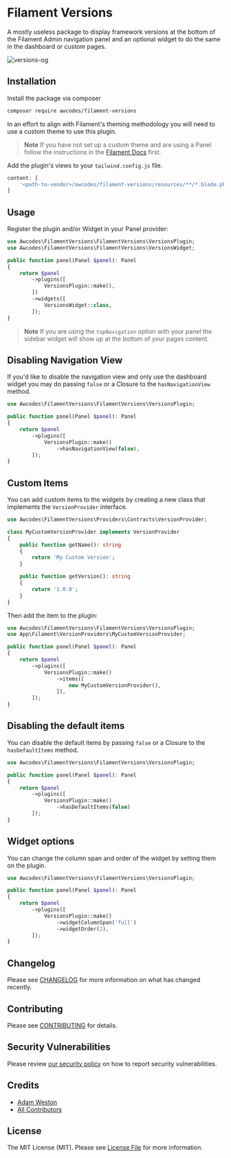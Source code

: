 # Filament Versions

A mostly useless package to display framework versions at the bottom of the Filament Admin navigation panel and an optional widget to do the same in the dashboard or custom pages.

![versions-og](https://res.cloudinary.com/aw-codes/image/upload/w_1200,f_auto,q_auto/plugins/versions/awcodes-versions.jpg)

## Installation

Install the package via composer

```bash
composer require awcodes/filament-versions
```

In an effort to align with Filament's theming methodology you will need to use a custom theme to use this plugin.

> **Note**
> If you have not set up a custom theme and are using a Panel follow the instructions in the [Filament Docs](https://filamentphp.com/docs/3.x/panels/themes#creating-a-custom-theme) first.

Add the plugin's views to your `tailwind.config.js` file.

```js
content: [
    '<path-to-vendor>/awcodes/filament-versions/resources/**/*.blade.php',
]
```

## Usage

Register the plugin and/or Widget in your Panel provider:

```php
use Awcodes\FilamentVersions\FilamentVersions\VersionsPlugin;
use Awcodes\FilamentVersions\FilamentVersions\VersionsWidget;

public function panel(Panel $panel): Panel
{
    return $panel
        ->plugins([
            VersionsPlugin::make(),
        ])
        ->widgets([
            VersionsWidget::class,
        ]);
}
```

> **Note**
> If you are using the `topNavigation` option with your panel the sidebar widget will show up at the bottom of your pages content.

## Disabling Navigation View

If you'd like to disable the navigation view and only use the dashboard 
widget you may do passing `false` or a Closure to the `hasNavigationView` method.

```php
use Awcodes\FilamentVersions\FilamentVersions\VersionsPlugin;

public function panel(Panel $panel): Panel
{
    return $panel
        ->plugins([
            VersionsPlugin::make()
                ->hasNavigationView(false),
        ]);
}
```

## Custom Items

You can add custom items to the widgets by creating a new class that implements the `VersionProvider` interface.

```php
use Awcodes\FilamentVersions\Providers\Contracts\VersionProvider;

class MyCustomVersionProvider implements VersionProvider
{
    public function getName(): string
    {
        return 'My Custom Version';
    }

    public function getVersion(): string
    {
        return '1.0.0';
    }
}
```

Then add the item to the plugin:

```php
use Awcodes\FilamentVersions\FilamentVersions\VersionsPlugin;
use App\Filament\VersionProviders\MyCustomVersionProvider;

public function panel(Panel $panel): Panel
{
    return $panel
        ->plugins([
            VersionsPlugin::make()
                ->items([
                    new MyCustomVersionProvider(),
                ]),
        ]);
}
```

## Disabling the default items

You can disable the default items by passing `false` or a Closure to the `hasDefaultItems` method.

```php
use Awcodes\FilamentVersions\FilamentVersions\VersionsPlugin;

public function panel(Panel $panel): Panel
{
    return $panel
        ->plugins([
            VersionsPlugin::make()
                ->hasDefaultItems(false)
        ]);
}
```

## Widget options

You can change the column span and order of the widget by setting them on the plugin.

```php
use Awcodes\FilamentVersions\FilamentVersions\VersionsPlugin;

public function panel(Panel $panel): Panel
{
    return $panel
        ->plugins([
            VersionsPlugin::make()
                ->widgetColumnSpan('full')
                ->widgetOrder(2),
        ]);
}
```


## Changelog

Please see [CHANGELOG](CHANGELOG.md) for more information on what has changed recently.

## Contributing

Please see [CONTRIBUTING](.github/CONTRIBUTING.md) for details.

## Security Vulnerabilities

Please review [our security policy](../../security/policy) on how to report security vulnerabilities.

## Credits

- [Adam Weston](https://github.com/awcodes)
- [All Contributors](../../contributors)

## License

The MIT License (MIT). Please see [License File](LICENSE.md) for more information.
